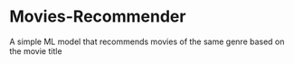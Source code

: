 # Movies-Recommender
A simple ML model that recommends movies of the same genre based on the movie title
